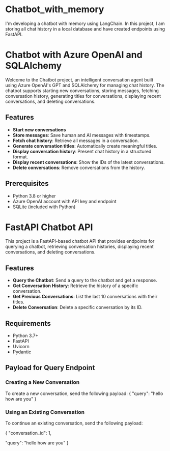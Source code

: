 # Chatbot_with_memory
I'm developing a chatbot with memory using LangChain. In this project, I am storing all chat history in a local database and have created endpoints using FastAPI.
# Chatbot with Azure OpenAI and SQLAlchemy

Welcome to the Chatbot project, an intelligent conversation agent built using Azure OpenAI's GPT and SQLAlchemy for managing chat history. The chatbot supports starting new conversations, storing messages, fetching conversation history, generating titles for conversations, displaying recent conversations, and deleting conversations.

## Features

- **Start new conversations**
- **Store messages**: Save human and AI messages with timestamps.
- **Fetch chat history**: Retrieve all messages in a conversation.
- **Generate conversation titles**: Automatically create meaningful titles.
- **Display conversation history**: Present chat history in a structured format.
- **Display recent conversations**: Show the IDs of the latest conversations.
- **Delete conversations**: Remove conversations from the history.

## Prerequisites

- Python 3.8 or higher
- Azure OpenAI account with API key and endpoint
- SQLite (included with Python)

# FastAPI Chatbot API

This project is a FastAPI-based chatbot API that provides endpoints for querying a chatbot, retrieving conversation histories, displaying recent conversations, and deleting conversations.

## Features

- **Query the Chatbot**: Send a query to the chatbot and get a response.
- **Get Conversation History**: Retrieve the history of a specific conversation.
- **Get Previous Conversations**: List the last 10 conversations with their titles.
- **Delete Conversation**: Delete a specific conversation by its ID.

## Requirements

- Python 3.7+
- FastAPI
- Uvicorn
- Pydantic

## Payload for Query Endpoint

### Creating a New Conversation
To create a new conversation, send the following payload:
{
  "query": "hello how are you"
}

### Using an Existing Conversation
To continue an existing conversation, send the following payload:

{
  "conversation_id": 1,
  
  "query": "hello how are you"
}





